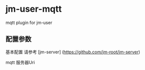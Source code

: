 # jm-user-mqtt

mqtt plugin for jm-user

## 配置参数

基本配置 请参考 [jm-server] (https://github.com/jm-root/jm-server)

mqtt 服务器Uri
